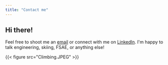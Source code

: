 ```yaml
---
title: "Contact me"
---
```


## Hi there!

Feel free to shoot me an [email](mailto:samuel.a.petrina@gmail.com) or connect with me on [LinkedIn](https://www.linkedin.com/in/samuel-petrina-4a1815203/). I'm happy to talk engineering, skiing, FSAE, or anything else!

{{< figure src="Climbing.JPEG" >}}
